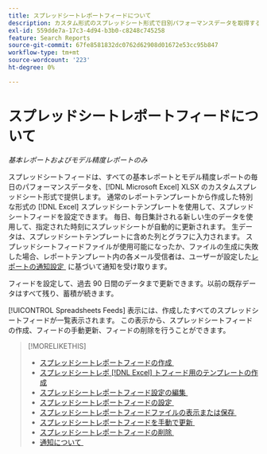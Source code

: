 ```yaml
---
title: スプレッドシートレポートフィードについて
description: カスタム形式のスプレッドシート形式で日別パフォーマンスデータを取得する方法を説明します。
exl-id: 559dde7a-17c3-4d94-b3b0-c8248c745258
feature: Search Reports
source-git-commit: 67fe8581832dc0762d62908d01672e53cc95b847
workflow-type: tm+mt
source-wordcount: '223'
ht-degree: 0%

---
```


# スプレッドシートレポートフィードについて

*基本レポートおよびモデル精度レポートのみ*

スプレッドシートフィードは、すべての基本レポートとモデル精度レポートの毎日のパフォーマンスデータを、[!DNL Microsoft Excel] XLSX のカスタムスプレッドシート形式で提供します。 通常のレポートテンプレートから作成した特別な形式の [!DNL Excel] スプレッドシートテンプレートを使用して、スプレッドシートフィードを設定できます。 毎日、毎日集計される新しい生のデータを使用して、指定された時刻にスプレッドシートが自動的に更新されます。 生データは、スプレッドシートテンプレートに含めた列とグラフに入力されます。 スプレッドシートフィードファイルが使用可能になったか、ファイルの生成に失敗した場合、レポートテンプレート内の各メール受信者は、ユーザーが設定した [&#x200B; レポートの通知設定 &#x200B;](/help/search-social-commerce/notifications/notification-about.md) に基づいて通知を受け取ります。

フィードを設定して、過去 90 日間のデータまで更新できます。以前の既存データはすべて残り、蓄積が続きます。

[!UICONTROL Spreadsheets Feeds] 表示には、作成したすべてのスプレッドシートフィードが一覧表示されます。 この表示から、スプレッドシートフィードの作成、フィードの手動更新、フィードの削除を行うことができます。

>[!MORELIKETHIS]
>
>* [&#x200B; スプレッドシートレポートフィードの作成 &#x200B;](spreadsheet-feed-create.md)
>* [&#x200B; スプレッドシートレポ  [!DNL Excel]  トフィード用のテンプレートの作成 &#x200B;](spreadsheet-feed-create-excel-template.md)
>* [&#x200B; スプレッドシートレポートフィード設定の編集 &#x200B;](spreadsheet-feed-edit.md)
>* [&#x200B; スプレッドシートレポートフィードの設定 &#x200B;](spreadsheet-feed-settings.md)
>* [&#x200B; スプレッドシートレポートフィードファイルの表示または保存 &#x200B;](spreadsheet-feed-view-or-save.md)
>* [&#x200B; スプレッドシートレポートフィードを手動で更新 &#x200B;](spreadsheet-feed-refresh.md)
>* [&#x200B; スプレッドシートレポートフィードの削除 &#x200B;](spreadsheet-feed-delete.md)
>* [&#x200B; 通知について &#x200B;](/help/search-social-commerce/notifications/notification-about.md)
